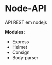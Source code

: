 # Node-API

API REST em nodejs<br>

<strong>Modules:</strong><br>
<ul>
  <li>
    Express
  </li>
  <li>
    Helmet
  </li>
  <li>
    Consign
  </li>
  <li>
    Body-parser
  </li>
<ul>
